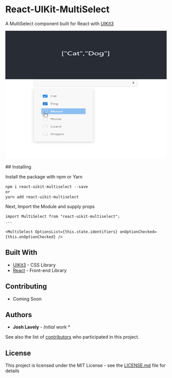 # React-UIKit-MultiSelect

A MultiSelect component built for React with [UIKit3](https://https://getuikit.com/)
<p align="center">
  <img width="600" height="400" src="multiselect.gif">
</p>
## Installing

Install the package with npm or Yarn

```React
npm i react-uikit-multiselect --save
or
yarn add react-uikit-multiselect

```

Next, Import the Module and supply props

```React
import MultiSelect from "react-uikit-multiselect";
...

<MultiSelect OptionsList={this.state.identifiers} onOptionChecked={this.onOptionChecked} />
```

## Built With

* [UIKit3](http://www.dropwizard.io/1.0.2/docs/) - CSS Library
* [React](https://maven.apache.org/) - Front-end Library

## Contributing

* Coming Soon

## Authors

* **Josh Lavely** - *Initial work*  *

See also the list of [contributors](https://github.com/Azayzel/react-uikit-multiselect) who participated in this project.

## License

This project is licensed under the MIT License - see the [LICENSE.md](LICENSE.md) file for details
